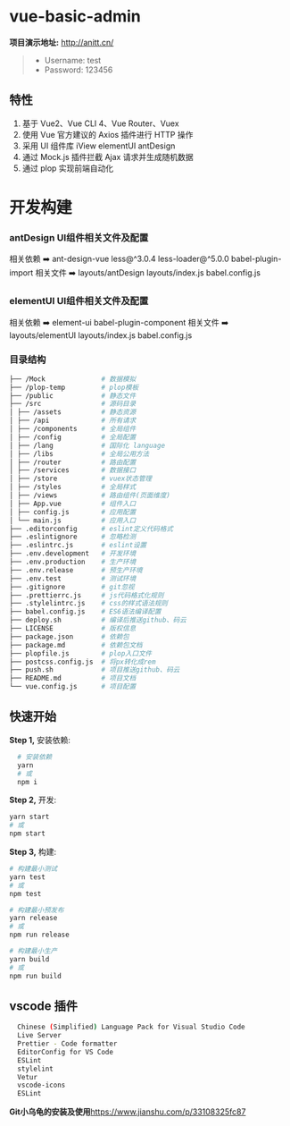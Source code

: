 # vue-basic-admin

**项目演示地址:** <http://anitt.cn/>

> - Username: test
> - Password: 123456

## 特性

1.  基于 Vue2、Vue CLI 4、Vue Router、Vuex
2.  使用 Vue 官方建议的 Axios 插件进行 HTTP 操作
3.  采用 UI 组件库 iView elementUI antDesign
4.  通过 Mock.js 插件拦截 Ajax 请求并生成随机数据
5.  通过 plop 实现前端自动化

# 开发构建

### antDesign UI组件相关文件及配置
 
 相关依赖 :arrow_right:  ant-design-vue less@^3.0.4 less-loader@^5.0.0 babel-plugin-import
 相关文件 :arrow_right:  layouts/antDesign layouts/index.js babel.config.js

### elementUI UI组件相关文件及配置
 
 相关依赖 :arrow_right:  element-ui babel-plugin-component
 相关文件 :arrow_right:  layouts/elementUI layouts/index.js babel.config.js


### 目录结构

```bash
├── /Mock              # 数据模拟
├── /plop-temp         # plop模板
├── /public            # 静态文件
├── /src               # 源码目录
│ ├── /assets          # 静态资源
│ ├── /api             # 所有请求
│ ├── /components      # 全局组件
│ ├── /config          # 全局配置
│ ├── /lang            # 国际化 language
│ ├── /libs            # 全局公用方法
│ ├── /router          # 路由配置
│ ├── /services        # 数据接口
│ ├── /store           # vuex状态管理
│ ├── /styles          # 全局样式
│ ├── /views           # 路由组件(页面维度)
│ ├── App.vue          # 组件入口
│ ├── config.js        # 应用配置
│ └── main.js          # 应用入口
├── .editorconfig      # eslint定义代码格式
├── .eslintignore      # 忽略检测
├── .eslintrc.js       # eslint设置
├── .env.development   # 开发环境
├── .env.production    # 生产环境
├── .env.release       # 预生产环境
├── .env.test          # 测试环境
├── .gitignore         # git忽视
├── .prettierrc.js     # js代码格式化规则
├── .stylelintrc.js    # css的样式语法规则
├── babel.config.js    # ES6语法编译配置
├── deploy.sh          # 编译后推送github、码云
├── LICENSE            # 版权信息
├── package.json       # 依赖包
├── package.md         # 依赖包文档
├── plopfile.js        # plop入口文件
├── postcss.config.js  # 将px转化成rem
├── push.sh            # 项目推送github、码云
├── README.md          # 项目文档
└── vue.config.js      # 项目配置
```


## 快速开始

**Step 1,** 安装依赖:

```bash
  # 安装依赖
  yarn
  # 或
  npm i
```

**Step 2,** 开发:

```bash
yarn start
# 或
npm start
```

**Step 3,** 构建:

```bash
# 构建最小测试
yarn test
# 或
npm test

# 构建最小预发布
yarn release
# 或
npm run release

# 构建最小生产
yarn build
# 或
npm run build
```

## vscode 插件

```bash
  Chinese (Simplified) Language Pack for Visual Studio Code
  Live Server
  Prettier - Code formatter
  EditorConfig for VS Code
  ESLint
  stylelint
  Vetur
  vscode-icons
  ESLint
```

**Git小乌龟的安装及使用**<https://www.jianshu.com/p/33108325fc87>
